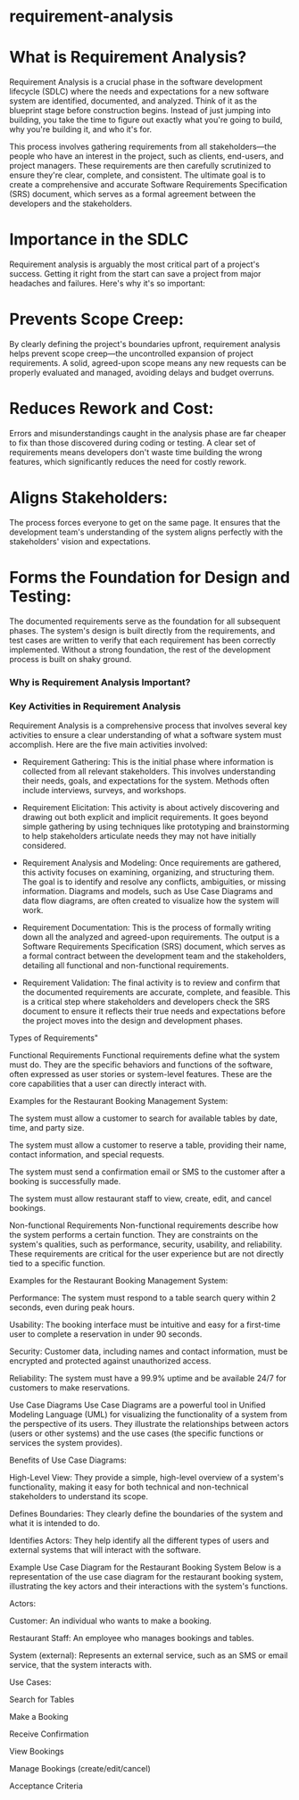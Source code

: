 # requirement-analysis



# What is Requirement Analysis?

Requirement Analysis is a crucial phase in the software development lifecycle (SDLC) where the needs and expectations for a new software system are identified, documented, and analyzed. Think of it as the blueprint stage before construction begins. Instead of just jumping into building, you take the time to figure out exactly what you're going to build, why you're building it, and who it's for.

This process involves gathering requirements from all stakeholders—the people who have an interest in the project, such as clients, end-users, and project managers. These requirements are then carefully scrutinized to ensure they're clear, complete, and consistent. The ultimate goal is to create a comprehensive and accurate Software Requirements Specification (SRS) document, which serves as a formal agreement between the developers and the stakeholders.



# Importance in the SDLC

Requirement analysis is arguably the most critical part of a project's success. Getting it right from the start can save a project from major headaches and failures. Here's why it's so important:



# Prevents Scope Creep: 

By clearly defining the project's boundaries upfront, requirement analysis helps prevent scope creep—the uncontrolled expansion of project requirements. A solid, agreed-upon scope means any new requests can be properly evaluated and managed, avoiding delays and budget overruns.



# Reduces Rework and Cost: 

Errors and misunderstandings caught in the analysis phase are far cheaper to fix than those discovered during coding or testing. A clear set of requirements means developers don't waste time building the wrong features, which significantly reduces the need for costly rework.



# Aligns Stakeholders: 

The process forces everyone to get on the same page. It ensures that the development team's understanding of the system aligns perfectly with the stakeholders' vision and expectations.



# Forms the Foundation for Design and Testing: 

The documented requirements serve as the foundation for all subsequent phases. The system's design is built directly from the requirements, and test cases are written to verify that each requirement has been correctly implemented. Without a strong foundation, the rest of the development process is built on shaky ground.

### Why is Requirement Analysis Important?




### Key Activities in Requirement Analysis

Requirement Analysis is a comprehensive process that involves several key activities to ensure a clear understanding of what a software system must accomplish. Here are the five main activities involved:

- Requirement Gathering: This is the initial phase where information is collected from all relevant stakeholders. This involves understanding their needs, goals, and expectations for the system. Methods often include interviews, surveys, and workshops.

- Requirement Elicitation: This activity is about actively discovering and drawing out both explicit and implicit requirements. It goes beyond simple gathering by using techniques like prototyping and brainstorming to help stakeholders articulate needs they may not have initially considered.

- Requirement Analysis and Modeling: Once requirements are gathered, this activity focuses on examining, organizing, and structuring them. The goal is to identify and resolve any conflicts, ambiguities, or missing information. Diagrams and models, such as Use Case Diagrams and data flow diagrams, are often created to visualize how the system will work.

- Requirement Documentation: This is the process of formally writing down all the analyzed and agreed-upon requirements. The output is a Software Requirements Specification (SRS) document, which serves as a formal contract between the development team and the stakeholders, detailing all functional and non-functional requirements.

- Requirement Validation: The final activity is to review and confirm that the documented requirements are accurate, complete, and feasible. This is a critical step where stakeholders and developers check the SRS document to ensure it reflects their true needs and expectations before the project moves into the design and development phases.


Types of Requirements"


Functional Requirements
Functional requirements define what the system must do. They are the specific behaviors and functions of the software, often expressed as user stories or system-level features. These are the core capabilities that a user can directly interact with.

Examples for the Restaurant Booking Management System:

The system must allow a customer to search for available tables by date, time, and party size.

The system must allow a customer to reserve a table, providing their name, contact information, and special requests.

The system must send a confirmation email or SMS to the customer after a booking is successfully made.

The system must allow restaurant staff to view, create, edit, and cancel bookings.

Non-functional Requirements
Non-functional requirements describe how the system performs a certain function. They are constraints on the system's qualities, such as performance, security, usability, and reliability. These requirements are critical for the user experience but are not directly tied to a specific function.

Examples for the Restaurant Booking Management System:

Performance: The system must respond to a table search query within 2 seconds, even during peak hours.

Usability: The booking interface must be intuitive and easy for a first-time user to complete a reservation in under 90 seconds.

Security: Customer data, including names and contact information, must be encrypted and protected against unauthorized access.

Reliability: The system must have a 99.9% uptime and be available 24/7 for customers to make reservations.



Use Case Diagrams
Use Case Diagrams are a powerful tool in Unified Modeling Language (UML) for visualizing the functionality of a system from the perspective of its users. They illustrate the relationships between actors (users or other systems) and the use cases (the specific functions or services the system provides).

Benefits of Use Case Diagrams:

High-Level View: They provide a simple, high-level overview of a system's functionality, making it easy for both technical and non-technical stakeholders to understand its scope.

Defines Boundaries: They clearly define the boundaries of the system and what it is intended to do.

Identifies Actors: They help identify all the different types of users and external systems that will interact with the software.

Example Use Case Diagram for the Restaurant Booking System
Below is a representation of the use case diagram for the restaurant booking system, illustrating the key actors and their interactions with the system's functions.

Actors:

Customer: An individual who wants to make a booking.

Restaurant Staff: An employee who manages bookings and tables.

System (external): Represents an external service, such as an SMS or email service, that the system interacts with.

Use Cases:

Search for Tables

Make a Booking

Receive Confirmation

View Bookings

Manage Bookings (create/edit/cancel)



Acceptance Criteria